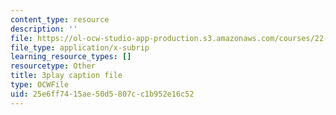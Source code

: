 ```yaml
---
content_type: resource
description: ''
file: https://ol-ocw-studio-app-production.s3.amazonaws.com/courses/22-01-introduction-to-nuclear-engineering-and-ionizing-radiation-fall-2016/25e6ff7415ae50d5807cc1b952e16c52_RW2DPHAoXiQ.vtt
file_type: application/x-subrip
learning_resource_types: []
resourcetype: Other
title: 3play caption file
type: OCWFile
uid: 25e6ff74-15ae-50d5-807c-c1b952e16c52
---
```


